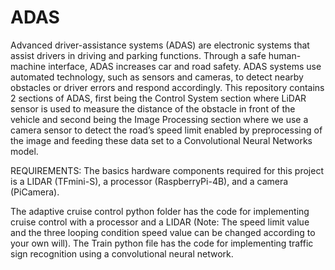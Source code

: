 # ADAS
Advanced driver-assistance systems (ADAS) are electronic systems that assist drivers in driving and parking functions. Through a safe human-machine interface, ADAS increases car and road safety. ADAS systems use automated technology, such as sensors and cameras, to detect nearby obstacles or driver errors and respond accordingly. This repository contains 2 sections of ADAS, first being the Control System section where LiDAR sensor is used to measure the distance of the obstacle in front of the vehicle and second being the Image Processing section where we use a camera sensor to detect the road’s speed limit enabled by preprocessing of the image and feeding these data set to a Convolutional Neural Networks model. 

REQUIREMENTS:
The basics hardware components required for this project is a LIDAR (TFmini-S), a processor (RaspberryPi-4B), and a camera (PiCamera). 

The adaptive cruise control python folder has the code for implementing cruise control with a processor and a LIDAR (Note: The speed limit value and the three looping condition speed value can be changed according to your own will). The Train python file has the code for implementing traffic sign recognition using a convolutional neural network. 
